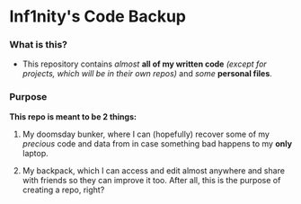 # Inf1nity's Code Backup

### What is this?

 - This repository contains *almost* **all of my written code** *(except for projects, which will be in their own repos)* and *some* **personal files**.

### Purpose

**This repo is meant to be 2 things:**

  1. My doomsday bunker, where I can (hopefully) recover some of my *precious* code and data from in case something bad happens to my **only** laptop.

  2. My backpack, which I can access and edit almost anywhere and share with friends so they can improve it too. After all, this is the purpose of creating a repo, right?
